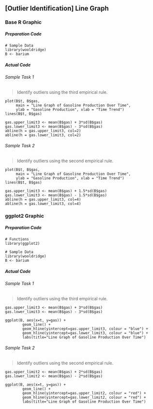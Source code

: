 ## \[Outlier Identification\] Line Graph
### Base R Graphic
##### Preparation Code
```
# Sample Data
library(wooldridge)
B <- barium
```
##### Actual Code
###### Sample Task 1
>Identify outliers using the third empirical rule.
```
plot(B$t, B$gas,
     main = "Line Graph of Gasoline Production Over Time",
     ylab = "Gasoline Production", xlab = "Time Trend")
lines(B$t, B$gas)

gas.upper_limit3 <- mean(B$gas) + 3*sd(B$gas)
gas.lower_limit3 <- mean(B$gas) - 3*sd(B$gas)
abline(h = gas.upper_limit3, col=2)
abline(h = gas.lower_limit3, col=2)
```
###### Sample Task 2
>Identify outliers using the second empirical rule.
```
plot(B$t, B$gas,
     main = "Line Graph of Gasoline Production Over Time",
     ylab = "Gasoline Production", xlab = "Time Trend")
lines(B$t, B$gas)

gas.upper_limit3 <- mean(B$gas) + 1.5*sd(B$gas)
gas.lower_limit3 <- mean(B$gas) - 1.5*sd(B$gas)
abline(h = gas.upper_limit3, col=4)
abline(h = gas.lower_limit3, col=4)
```
### ggplot2 Graphic
##### Preparation Code
```
# Functions
library(ggplot2)

# Sample Data
library(wooldridge)
B <- barium
```
##### Actual Code
###### Sample Task 1
>Identify outliers using the third empirical rule.
```
gas.upper_limit3 <- mean(B$gas) + 3*sd(B$gas)
gas.lower_limit3 <- mean(B$gas) - 3*sd(B$gas)

ggplot(B, aes(x=t, y=gas)) +
        geom_line() +
        geom_hline(yintercept=gas.upper_limit3, colour = "blue") +
        geom_hline(yintercept=gas.lower_limit3, colour = "blue") +
        labs(title="Line Graph of Gasoline Production Over Time")
```
###### Sample Task 2
>Identify outliers using the second empirical rule.
```
gas.upper_limit2 <- mean(B$gas) + 2*sd(B$gas)
gas.lower_limit2 <- mean(B$gas) - 2*sd(B$gas)

ggplot(B, aes(x=t, y=gas)) +
        geom_line() +
        geom_hline(yintercept=gas.upper_limit2, colour = "red") +
        geom_hline(yintercept=gas.lower_limit2, colour = "red") +
        labs(title="Line Graph of Gasoline Production Over Time")
```
